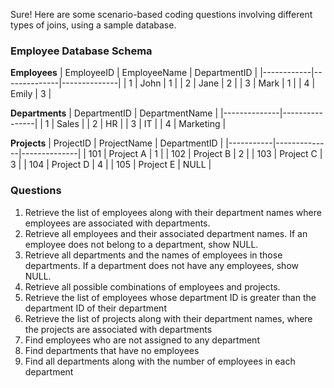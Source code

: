Sure! Here are some scenario-based coding questions involving different types of joins, using a sample database.

### Employee Database Schema

**Employees**
| EmployeeID | EmployeeName | DepartmentID |
|------------|--------------|--------------|
| 1          | John         | 1            |
| 2          | Jane         | 2            |
| 3          | Mark         | 1            |
| 4          | Emily        | 3            |

**Departments**
| DepartmentID | DepartmentName |
|--------------|----------------|
| 1            | Sales          |
| 2            | HR             |
| 3            | IT             |
| 4            | Marketing      |

**Projects**
| ProjectID | ProjectName  | DepartmentID |
|-----------|--------------|--------------|
| 101       | Project A    | 1            |
| 102       | Project B    | 2            |
| 103       | Project C    | 3            |
| 104       | Project D    | 4            |
| 105       | Project E    | NULL         |

### Questions

1. Retrieve the list of employees along with their department names where employees are associated with departments.
2. Retrieve all employees and their associated department names. If an employee does not belong to a department, show NULL.
3. Retrieve all departments and the names of employees in those departments. If a department does not have any employees, show NULL.
4. Retrieve all possible combinations of employees and projects.
5. Retrieve the list of employees whose department ID is greater than the department ID of their department
6. Retrieve the list of projects along with their department names, where the projects are associated with departments
7. Find employees who are not assigned to any department
8. Find departments that have no employees
9.  Find all departments along with the number of employees in each department

